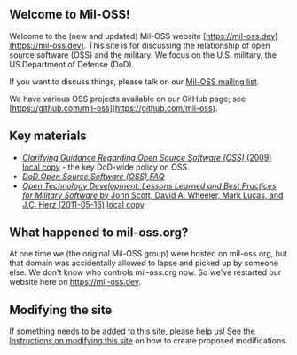 ## Welcome to Mil-OSS!

Welcome to the (new and updated) Mil-OSS website [https://mil-oss.dev](https://mil-oss.dev).  This site is for discussing the relationship of open source software (OSS) and the military. We focus on the U.S. military, the US Department of Defense (DoD).

If you want to discuss things, please talk on our [Mil-OSS mailing list](https://groups.google.com/forum/?hl=en#!forum/mil-oss).

We have various OSS projects available on our GitHub page; see [https://github.com/mil-oss](https://github.com/mil-oss).

## Key materials

* [*Clarifying Guidance Regarding Open Source Software (OSS)* (2009)](https://dodcio.defense.gov/Portals/0/Documents/FOSS/2009OSS.pdf) [local copy](resources/2009OSS.pdf) - the key DoD-wide policy on OSS.
* [*DoD Open Source Software (OSS) FAQ*](https://dodcio.defense.gov/open-source-software-faq/)
* [*Open Technology Development: Lessons Learned and Best Practices for Military Software* by John Scott, David A. Wheeler, Mark Lucas, and J.C. Herz (2011-05-16)](https://dodcio.defense.gov/Portals/0/Documents/FOSS/OTD-lessons-learned-military-signed.pdf) [local copy](resources/OTD-lessons-learned-military-signed.pdf)

## What happened to mil-oss.org?

At one time we (the original Mil-OSS group) were hosted on mil-oss.org, but that domain was accidentally allowed to lapse and picked up by someone else.  We don't know who controls mil-oss.org now.  So we've restarted our website here on https://mil-oss.dev.

## Modifying the site

If something needs to be added to this site, please help us!
See the [Instructions on modifying this site](./modify.md)
on how to create proposed modifications.
